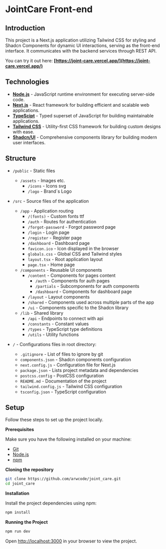 # JointCare Front-end

## Introduction

This project is a Next.js application utilizing Tailwind CSS for styling and Shadcn Components for dynamic UI interactions, serving as the front-end interface. It communicates with the backend services through REST API.

You can try it out here: **[https://joint-care.vercel.app/](https://joint-care.vercel.app/)**

## Technologies

- **[Node.js](https://nodejs.org/en/docs/)** - JavaScript runtime environment for executing server-side code.
- **[Next.js](https://nextjs.org/docs)** - React framework for building efficient and scalable web applications.
- **[TypeScipt](https://www.typescriptlang.org/docs/)** - Typed superset of JavaScript for building maintainable applications.
- **[Tailwind CSS](https://tailwindcss.com/docs)** - Utility-first CSS framework for building custom designs with ease.
- **[Shadcn/UI](https://ui.shadcn.com/docs)** - Comprehensive components library for building modern user interfaces.


## Structure

- `/public` - Static files
  - `/assets` - Images etc.
    - `/icons` - Icons svg
    - `/logo` - Brand`s Logo
- `/src` - Source files of the application
  - `/app` - Application routing
    - `/(fonts)` - Custom fonts ttf
    - `/auth` - Routes for authentication
     - `/forgot-password` - Forgot password page
     - `/login` - Login page
     - `/register` - Register page
    - `/dashboard` - Dashboard page
    - `favicon.ico` - Icon displayed in the browser
    - `globals.css` - Global CSS and Tailwind styles
    - `layout.tsx` - Root application layout
    - `page.tsx` - Home page
  - `/components` - Reusable UI components
    - `/content` - Components for pages content
      - `/auth` - Components for auth pages
       - `/partials` - Subcomponents for auth components
      - `/dashboard` - Components for dashboard page
    - `/layout` - Layout components
    - `/shared` - Components used across multiple parts of the app
    - `/ui` - Components specific to the Shadcn library
  - `/lib` - Shared library
    - `/api` - Endpoints to connect with api
    - `/constants` - Constant values
    - `/types` - TypeScript type definitions
    - `/utils` - Utility functions

- `/` - Configurations files in root directory:
  - `.gitignore` - List of files to ignore by git
  - `components.json` - Shadcn components configuration
  - `next.config.js` - Configuration file for Next.js
  - `package.json` - Lists project metadata and dependencies
  - `postcss.config` - PostCSS configuration
  - `README.md` - Documentation of the project
  - `tailwind.config.js` - Tailwind CSS configuration
  - `tsconfig.json` - TypeScript configuration

## Setup

Follow these steps to set up the project locally.

**Prerequisites**

Make sure you have the following installed on your machine:

- [Git](https://git-scm.com/)
- [Node.js](https://nodejs.org/en)
- [npm](https://www.npmjs.com/)

**Cloning the repository**

```bash
git clone https://github.com/arwcode/joint_care.git
cd joint_care
```

**Installation**

Install the project dependencies using npm:

```bash
npm install
```

**Running the Project**

```bash
npm run dev
```

Open [http://localhost:3000](http://localhost:3000) in your browser to view the project.
